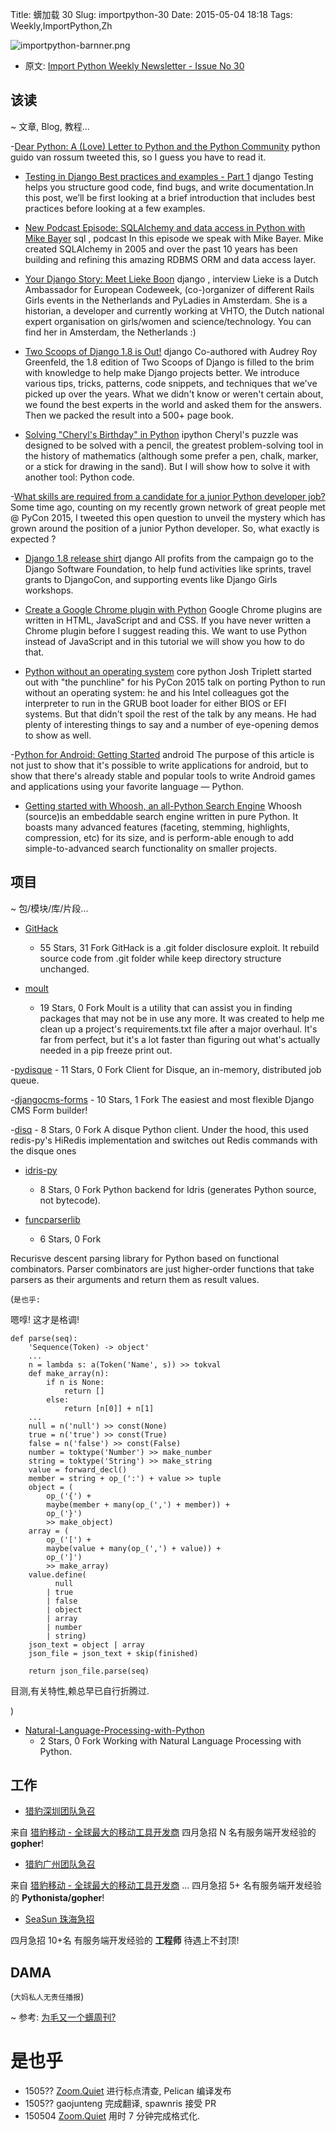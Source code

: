 Title: 蠎加载 30
Slug: importpython-30
Date: 2015-05-04 18:18
Tags: Weekly,ImportPython,Zh 

![importpython-barnner.png](http://zoomq.qiniudn.com/ZQCollection/snap/importpython-barnner.png?imageView2/2/h/210)


- 原文: [Import Python Weekly Newsletter - Issue No 30](http://importpython.com/newsletter/no/30/)

## 该读
~ 文章, Blog, 教程...

-[Dear Python: A (Love) Letter to Python and the Python Community](http://anna-oz.tumblr.com/post/117173382150/dear-python-a-love-letter-to-python-and-the)
python
guido van rossum tweeted this, so I guess you have to read it.

- [Testing in Django Best practices and examples - Part 1](https://realpython.com/blog/python/testing-in-django-part-1-best-practices-and-examples/)
django
Testing helps you structure good code, find bugs, and write documentation.In this post, we’ll be first looking at a brief introduction that includes best practices before looking at a few examples.

- [New Podcast Episode: SQLAlchemy and data access in Python with Mike Bayer](http://www.talkpythontome.com/episodes/show/5/sqlalchemy-and-data-access-in-python)
sql
, podcast
In this episode we speak with Mike Bayer. Mike created SQLAlchemy in 2005 and over the past 10 years has been building and refining this amazing RDBMS ORM and data access layer.

- [Your Django Story: Meet Lieke Boon](http://blog.djangogirls.org/post/117515207353)
django
, interview
Lieke is a Dutch Ambassador for European Codeweek, (co-)organizer of different Rails Girls events in the Netherlands and PyLadies in Amsterdam. She is a historian, a developer and currently working at VHTO, the Dutch national expert organisation on girls/women and science/technology. You can find her in Amsterdam, the Netherlands :)

- [Two Scoops of Django 1.8 is Out!](http://pydanny.com/two-scoops-of-django-1-8.html)
django
Co-authored with Audrey Roy Greenfeld, the 1.8 edition of Two Scoops of Django is filled to the brim with knowledge to help make Django projects better. We introduce various tips, tricks, patterns, code snippets, and techniques that we've picked up over the years. What we didn't know or weren't certain about, we found the best experts in the world and asked them for the answers. Then we packed the result into a 500+ page book.

- [Solving "Cheryl's Birthday" in Python](http://nbviewer.ipython.org/url/norvig.com/ipython/Cheryl.ipynb)
ipython
Cheryl's puzzle was designed to be solved with a pencil, the greatest problem-solving tool in the history of mathematics (although some prefer a pen, chalk, marker, or a stick for drawing in the sand). But I will show how to solve it with another tool: Python code.

-[What skills are required from a candidate for a junior Python developer job?](http://kieczkowska.tumblr.com/post/117227214396/asking-twitter-what-skills-are-required-from-a)
Some time ago, counting on my recently grown network of great people met @ PyCon 2015, I tweeted this open question to unveil the mystery which has grown around the position of a junior Python developer. So, what exactly is expected ?

- [Django 1.8 release shirt](https://www.djangoproject.com/weblog/2015/apr/28/django-18-release-shirt/)
django
All profits from the campaign go to the Django Software Foundation, to help fund activities like sprints, travel grants to DjangoCon, and supporting events like Django Girls workshops.

- [Create a Google Chrome plugin with Python](https://pythonspot.com/create-a-chrome-plugin-with-python/)
Google Chrome plugins are written in HTML, JavaScript and and CSS. If you have never written a Chrome plugin before I suggest reading this. We want to use Python instead of JavaScript and in this tutorial we will show you how to do that.

- [Python without an operating system](http://lwn.net/SubscriberLink/641244/5d1d6d20aeb0a647/)
core python
Josh Triplett started out with "the punchline" for his PyCon 2015 talk on porting Python to run without an operating system: he and his Intel colleagues got the interpreter to run in the GRUB boot loader for either BIOS or EFI systems. But that didn't spoil the rest of the talk by any means. He had plenty of interesting things to say and a number of eye-opening demos to show as well.

-[Python for Android: Getting Started](http://www.checkio.org/blog/python-android-getting-started/)
android
The purpose of this article is not just to show that it's possible to write applications for android, but to show that there's already stable and popular tools to write Android games and applications using your favorite language — Python.

- [Getting started with Whoosh, an all-Python Search Engine](http://sowingseasons.com/blog/introduction-to-whoosh.html)
Whoosh (source)is an embeddable search engine written in pure Python. It boasts many advanced features (faceting, stemming, highlights, compression, etc) for its size, and is perform-able enough to add simple-to-advanced search functionality on smaller projects.



## 项目
~ 包/模块/库/片段...

- [GitHack](https://github.com/lijiejie/GitHack)
    - 55 Stars, 31 Fork
GitHack is a .git folder disclosure exploit. It rebuild source code from .git folder while keep directory structure unchanged.

- [moult](https://github.com/tweekmonster/moult)
    - 19 Stars, 0 Fork
Moult is a utility that can assist you in finding packages that may not be in use any more. It was created to help me clean up a project's requirements.txt file after a major overhaul. It's far from perfect, but it's a lot faster than figuring out what's actually needed in a pip freeze print out.

-[pydisque](https://github.com/ybrs/pydisque)
    - 11 Stars, 0 Fork
Client for Disque, an in-memory, distributed job queue.

-[djangocms-forms](https://github.com/mishbahr/djangocms-forms)
    - 10 Stars, 1 Fork
The easiest and most flexible Django CMS Form builder!

-[disq](https://github.com/ryansb/disq)
    - 8 Stars, 0 Fork
A disque Python client. Under the hood, this used redis-py's HiRedis implementation and switches out Redis commands with the disque ones

- [idris-py](https://github.com/ziman/idris-py)
    - 8 Stars, 0 Fork
Python backend for Idris (generates Python source, not bytecode).

- [funcparserlib](https://github.com/vlasovskikh/funcparserlib)
    - 6 Stars, 0 Fork

Recurisve descent parsing library for Python based on functional combinators. Parser combinators are just higher-order functions that take parsers as their arguments and return them as result values.

(`是也乎:`

嗯啍! 这才是格调!

    def parse(seq):
        'Sequence(Token) -> object'
        ...
        n = lambda s: a(Token('Name', s)) >> tokval
        def make_array(n):
            if n is None:
                return []
            else:
                return [n[0]] + n[1]
        ...
        null = n('null') >> const(None)
        true = n('true') >> const(True)
        false = n('false') >> const(False)
        number = toktype('Number') >> make_number
        string = toktype('String') >> make_string
        value = forward_decl()
        member = string + op_(':') + value >> tuple
        object = (
            op_('{') +
            maybe(member + many(op_(',') + member)) +
            op_('}')
            >> make_object)
        array = (
            op_('[') +
            maybe(value + many(op_(',') + value)) +
            op_(']')
            >> make_array)
        value.define(
              null
            | true
            | false
            | object
            | array
            | number
            | string)
        json_text = object | array
        json_file = json_text + skip(finished)

        return json_file.parse(seq)


目测,有关特性,赖总早已自行折腾过.

)


- [Natural-Language-Processing-with-Python](https://github.com/SequomicsResearch/Natural-Language-Processing-with-Python)
    - 2 Stars, 0 Fork
Working with Natural Language Processing with Python. 

## 工作

- [猎豹深圳团队急召](https://github.com/cheetahmobile/CMBM/wiki/BmSzHr)

来自 [猎豹移动 - 全球最大的移动工具开发商](http://www.cmcm.com/zh-cn/cm-backup/) 
四月急招 N 名有服务端开发经验的 **gopher**!


- [猎豹广州团队急召](https://github.com/cheetahmobile/CMBM/wiki/BmGzHr)

来自 [猎豹移动 - 全球最大的移动工具开发商](http://www.cmcm.com/zh-cn/cm-backup/) ...
四月急招 5+ 名有服务端开发经验的 **Pythonista/gopher**!

- [SeaSun 珠海急招](https://github.com/cheetahmobile/CMBM/wiki/SeaSunZh)

四月急招 10+名 有服务端开发经验的 **工程师** 待遇上不封顶!


## DAMA
(`大妈私人无责任播报`)

~ 参考: [为毛又一个蠎周刊?](importpython-why)


# 是也乎

- 1505?? [Zoom.Quiet](http://zoomquiet.io) 进行标点清查, Pelican 编译发布
- 1505?? gaojunteng 完成翻译, spawnris 接受 PR
- 150504 [Zoom.Quiet](http://zoomquiet.io) 用时 7 分钟完成格式化.
